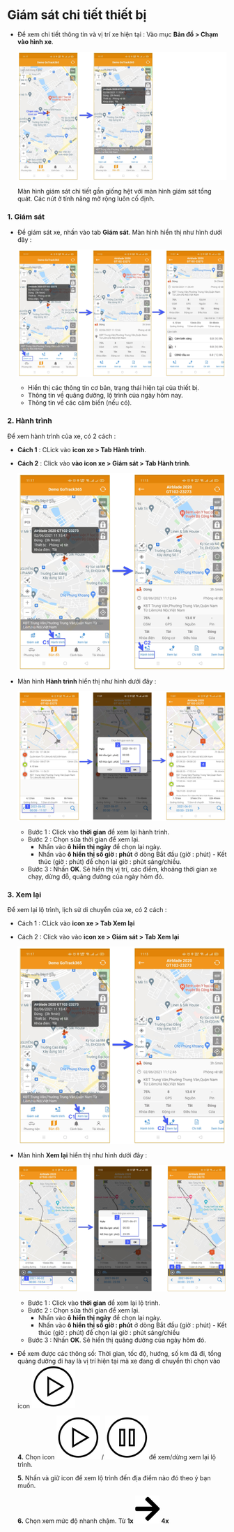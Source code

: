 
# Giám sát chi tiết thiết bị 

- Để xem chi tiết thông tin và vị trí xe hiện tại : Vào mục **Bản đồ > Chạm vào hình xe**.

    <span class="icon-left5">![Interface Web](/docs/assets/images/web-interface/app-gotrack365/nexthome.jpg) 

    Màn hình giám sát chi tiết gần giống hệt với màn hình giám sát tổng quát. Các nút ở tính năng mở rộng luôn cố định.

### 1. Giám sát 

- Để giám sát xe, nhấn vào tab **Giám sát**. Màn hình hiển thị như hình dưới đây :

    <span style="display:block;text-align:center">![Interface Web](/docs/assets/images/web-interface/app-gotrack365/monitoring.jpg) 

  - Hiển thị các thông tin cơ bản, trạng thái hiện tại của thiết bị.
  - Thông tin  về quãng đường, lộ trình của ngày hôm nay.
   - Thông tin về các cảm biến (nếu có).

### 2. Hành trình 

Để xem hành trình của xe, có 2 cách :

- **Cách 1** : CLick vào **icon xe > Tab Hành trình**.
- **Cách 2** : Click vào **vào icon xe > Giám sát > Tab Hành trình**.

    <span style="display:block;text-align:center">![Interface Web](/docs/assets/images/web-interface/app-gotrack365/app365-journey.jpg)
     
- Màn hình **Hành trình** hiển thị như hình dưới đây :

    <span style="display:block;text-align:center">![Interface Web](/docs/assets/images/web-interface/app-gotrack365/journey.jpg)
    
    - Bước 1 : Click vào **thời gian** để xem lại hành trình.
    - Bước 2 : Chọn sửa thời gian để xem lại.
      - Nhấn vào **ô hiển thị ngày** để chọn lại ngày.
      - Nhấn vào **ô hiển thị số giờ : phút** ở dòng Bắt đầu (giờ  : phút) - Kết thúc (giờ  : phút) để chọn lại giờ : phút  sáng/chiều. 
  - Bước 3 : Nhấn **OK**.  Sẽ hiển thị vị trí, các điểm, khoảng thời gian xe chạy, dừng đỗ, quãng đường của ngày hôm đó.

### 3. Xem lại

Để xem lại lộ trình, lịch sử di chuyển của xe, có 2 cách :
- Cách 1 : CLick vào **icon xe > Tab Xem lại**
- Cách 2 : Click vào vào **icon xe > Giám sát > Tab Xem lại**

    <span class="icon-left5">![Interface Web](/docs/assets/images/web-interface/app-gotrack365/app365-playback.jpg)

- Màn hình **Xem lại** hiển thị như hình dưới đây :

    <span style="display:block;text-align:center">![Interface Web](/docs/assets/images/web-interface/app-gotrack365/playback.jpg)
    
    - Bước 1 : Click vào **thời gian** để xem lại lộ trình.
    - Bước 2 : Chọn sửa thời gian để xem lại.
      - Nhấn vào **ô hiển thị ngày** để chọn lại ngày.
      - Nhấn vào **ô hiển thị số giờ : phút** ở dòng Bắt đầu (giờ  : phút) - Kết thúc (giờ  : phút) để chọn lại giờ : phút  sáng/chiều 
    - Bước 3 : Nhấn **OK**.  Sẽ hiển thị quãng đường của ngày hôm đó.

- Để xem được các thông số: Thời gian, tốc độ, hướng, số km đã đi, tổng quảng đường đi hay là vị trí hiện tại mà xe đang di chuyển thì chọn vào icon
<span class="icon-left">![Ok](/docs/assets/images/web-interface/icon/SVG/icons8-circled-play.svg)

   **4.** Chọn icon <span class="icon-left">![Ok](/docs/assets/images/web-interface/icon/SVG/icons8-circled-play.svg) / <span class="icon-left">![Ok](/docs/assets/images/web-interface/icon/SVG/icons8-pause-button.svg)để xem/dừng xem lại lộ trình.

    **5.** Nhấn và giữ icon để xem lộ trình đến địa điểm nào đó theo ý bạn muốn.

    **6.** Chọn xem mức độ nhanh chậm. Từ **1x** <span class="icon-left svg-filter-serch">![Ok](/docs/assets/images/web-interface/icon/SVG/arrow-right.svg) **4x** 






